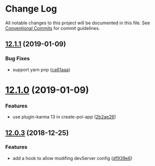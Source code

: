# Change Log

All notable changes to this project will be documented in this file.
See [Conventional Commits](https://conventionalcommits.org) for commit guidelines.

## [12.1.1](https://github.com/egoist/poi/compare/create-poi-app@12.1.0...create-poi-app@12.1.1) (2019-01-09)

### Bug Fixes

- support yarn pnp ([ca61aaa](https://github.com/egoist/poi/commit/ca61aaa))

# [12.1.0](https://github.com/egoist/poi/compare/create-poi-app@12.0.3...create-poi-app@12.1.0) (2019-01-09)

### Features

- use plugin-karma 13 in create-poi-app ([2b2ae26](https://github.com/egoist/poi/commit/2b2ae26))

## [12.0.3](https://github.com/egoist/poi/compare/create-poi-app@12.0.2...create-poi-app@12.0.3) (2018-12-25)

### Features

- add a hook to allow modifing devServer config ([df939e6](https://github.com/egoist/poi/commit/df939e6))
